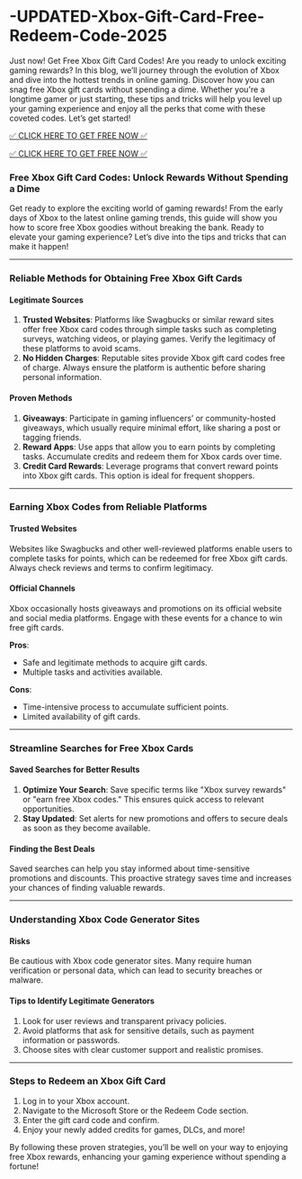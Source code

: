 # -UPDATED-Xbox-Gift-Card-Free-Redeem-Code-2025



Just now! Get Free Xbox Gift Card Codes! Are you ready to unlock exciting gaming rewards? In this blog, we’ll journey through the evolution of Xbox and dive into the hottest trends in online gaming. Discover how you can snag free Xbox gift cards without spending a dime. Whether you're a longtime gamer or just starting, these tips and tricks will help you level up your gaming experience and enjoy all the perks that come with these coveted codes. Let’s get started!

[✅ CLICK HERE TO GET FREE NOW ✅](https://next.bestnewoffer.xyz/xbox%20new.html)


[✅ CLICK HERE TO GET FREE NOW ✅](https://next.bestnewoffer.xyz/xbox%20new.html)


### Free Xbox Gift Card Codes: Unlock Rewards Without Spending a Dime  

Get ready to explore the exciting world of gaming rewards! From the early days of Xbox to the latest online gaming trends, this guide will show you how to score free Xbox goodies without breaking the bank. Ready to elevate your gaming experience? Let’s dive into the tips and tricks that can make it happen!  

---

### Reliable Methods for Obtaining Free Xbox Gift Cards  

#### Legitimate Sources  
1. **Trusted Websites**: Platforms like Swagbucks or similar reward sites offer free Xbox card codes through simple tasks such as completing surveys, watching videos, or playing games. Verify the legitimacy of these platforms to avoid scams.  
2. **No Hidden Charges**: Reputable sites provide Xbox gift card codes free of charge. Always ensure the platform is authentic before sharing personal information.  

#### Proven Methods  
1. **Giveaways**: Participate in gaming influencers’ or community-hosted giveaways, which usually require minimal effort, like sharing a post or tagging friends.  
2. **Reward Apps**: Use apps that allow you to earn points by completing tasks. Accumulate credits and redeem them for Xbox cards over time.  
3. **Credit Card Rewards**: Leverage programs that convert reward points into Xbox gift cards. This option is ideal for frequent shoppers.  

---

### Earning Xbox Codes from Reliable Platforms  

#### Trusted Websites  
Websites like Swagbucks and other well-reviewed platforms enable users to complete tasks for points, which can be redeemed for free Xbox gift cards. Always check reviews and terms to confirm legitimacy.  

#### Official Channels  
Xbox occasionally hosts giveaways and promotions on its official website and social media platforms. Engage with these events for a chance to win free gift cards.  

**Pros**:  
- Safe and legitimate methods to acquire gift cards.  
- Multiple tasks and activities available.  

**Cons**:  
- Time-intensive process to accumulate sufficient points.  
- Limited availability of gift cards.  

---

### Streamline Searches for Free Xbox Cards  

#### Saved Searches for Better Results  
1. **Optimize Your Search**: Save specific terms like "Xbox survey rewards" or "earn free Xbox codes." This ensures quick access to relevant opportunities.  
2. **Stay Updated**: Set alerts for new promotions and offers to secure deals as soon as they become available.  

#### Finding the Best Deals  
Saved searches can help you stay informed about time-sensitive promotions and discounts. This proactive strategy saves time and increases your chances of finding valuable rewards.  

---

### Understanding Xbox Code Generator Sites  

#### Risks  
Be cautious with Xbox code generator sites. Many require human verification or personal data, which can lead to security breaches or malware.  

#### Tips to Identify Legitimate Generators  
1. Look for user reviews and transparent privacy policies.  
2. Avoid platforms that ask for sensitive details, such as payment information or passwords.  
3. Choose sites with clear customer support and realistic promises.  

---

### Steps to Redeem an Xbox Gift Card  
1. Log in to your Xbox account.  
2. Navigate to the Microsoft Store or the Redeem Code section.  
3. Enter the gift card code and confirm.  
4. Enjoy your newly added credits for games, DLCs, and more!  

By following these proven strategies, you’ll be well on your way to enjoying free Xbox rewards, enhancing your gaming experience without spending a fortune!
